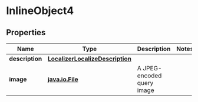 
# InlineObject4

## Properties
Name | Type | Description | Notes
------------ | ------------- | ------------- | -------------
**description** | [**LocalizerLocalizeDescription**](LocalizerLocalizeDescription.md) |  | 
**image** | [**java.io.File**](java.io.File.md) | A JPEG-encoded query image | 



